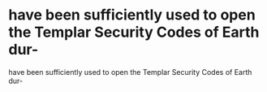 # have been sufficiently used to open the Templar Security Codes of Earth dur-

have been sufficiently used to open the Templar Security Codes of Earth dur-